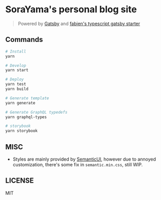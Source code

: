 # SoraYama's personal blog site

> Powered by [Gatsby](https://www.gatsbyjs.org/) and [fabien's typescript gatsby starter](https://github.com/fabien0102/gatsby-starter)

## Commands

```bash
# Install
yarn

# Develop
yarn start

# Deploy
yarn test
yarn build

# Generate template
yarn generate

# Generate GraphQL typedefs
yarn graphql-types

# storybook
yarn storybook
```

## MISC

-   Styles are mainly provided by [SemanticUI](https://semantic-ui.com/), however due to annoyed customization, there's some fix in `semantic.min.css`, still WIP.

## LICENSE

MIT
